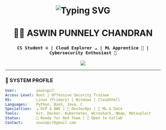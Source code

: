 
<h1 align="center">
  <img src="https://readme-typing-svg.herokuapp.com?font=Fira+Code&weight=500&size=24&pause=1000&color=00FF00&center=true&vCenter=true&width=435&lines=Initializing+$Aswin...;Booting+Cloud+Node...;Deploying+ML+Models...;Monitoring+Cyber+Threats..." alt="Typing SVG" />
</h1>


<h1 align="center">👨‍💻 ASWIN PUNNELY CHANDRAN</h1>
<h3 align="center">
  <code>CS Student ⚙️ | Cloud Explorer ☁️ | ML Apprentice 🧠 | Cybersecurity Enthusiast 🔐</code>
</h3>

<p align="center">
  <img src="https://img.shields.io/badge/👨‍💻%20ASWIN%20P.C.-HACKER%20MODE-00FF00?style=for-the-badge&logo=codeforces&logoColor=white&labelColor=000000" />
</p>



---

### 🧠 SYSTEM PROFILE

```yaml
User:         aswinpc7
Access Level: Root | Offensive Security Trainee
OS:           Linux (Primary) | Windows | CloudShell
Languages:    Python, Bash, Java, C
Specialties:  ☁️ GCP & AWS | 🔐 DevSecOps | 🧠 ML & Data
Tools:        Git, Docker, Kubernetes, Wireshark, Nmap, Metasploit
Status:       🚀 Ready for Red Team | 🤝 Open to Collab
Contact:      aswinpc7@gmail.com
